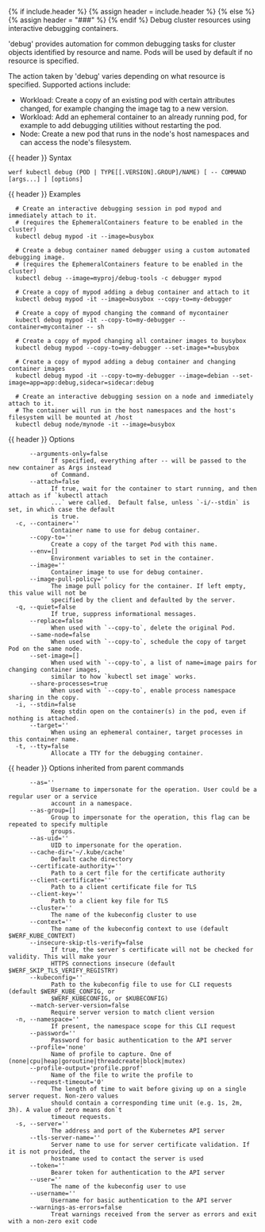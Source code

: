{% if include.header %}
{% assign header = include.header %}
{% else %}
{% assign header = "###" %}
{% endif %}
Debug cluster resources using interactive debugging containers.

 &#39;debug&#39; provides automation for common debugging tasks for cluster objects identified by resource and name. Pods will be used by default if no resource is specified.

 The action taken by &#39;debug&#39; varies depending on what resource is specified. Supported actions include:

  *  Workload: Create a copy of an existing pod with certain attributes changed, for example changing the image tag to a new version.
  *  Workload: Add an ephemeral container to an already running pod, for example to add debugging utilities without restarting the pod.
  *  Node: Create a new pod that runs in the node&#39;s host namespaces and can access the node&#39;s filesystem.

{{ header }} Syntax

```shell
werf kubectl debug (POD | TYPE[[.VERSION].GROUP]/NAME) [ -- COMMAND [args...] ] [options]
```

{{ header }} Examples

```shell
  # Create an interactive debugging session in pod mypod and immediately attach to it.
  # (requires the EphemeralContainers feature to be enabled in the cluster)
  kubectl debug mypod -it --image=busybox
  
  # Create a debug container named debugger using a custom automated debugging image.
  # (requires the EphemeralContainers feature to be enabled in the cluster)
  kubectl debug --image=myproj/debug-tools -c debugger mypod
  
  # Create a copy of mypod adding a debug container and attach to it
  kubectl debug mypod -it --image=busybox --copy-to=my-debugger
  
  # Create a copy of mypod changing the command of mycontainer
  kubectl debug mypod -it --copy-to=my-debugger --container=mycontainer -- sh
  
  # Create a copy of mypod changing all container images to busybox
  kubectl debug mypod --copy-to=my-debugger --set-image=*=busybox
  
  # Create a copy of mypod adding a debug container and changing container images
  kubectl debug mypod -it --copy-to=my-debugger --image=debian --set-image=app=app:debug,sidecar=sidecar:debug
  
  # Create an interactive debugging session on a node and immediately attach to it.
  # The container will run in the host namespaces and the host's filesystem will be mounted at /host
  kubectl debug node/mynode -it --image=busybox
```

{{ header }} Options

```shell
      --arguments-only=false
            If specified, everything after -- will be passed to the new container as Args instead   
            of Command.
      --attach=false
            If true, wait for the container to start running, and then attach as if `kubectl attach 
            ...` were called.  Default false, unless `-i/--stdin` is set, in which case the default 
            is true.
  -c, --container=''
            Container name to use for debug container.
      --copy-to=''
            Create a copy of the target Pod with this name.
      --env=[]
            Environment variables to set in the container.
      --image=''
            Container image to use for debug container.
      --image-pull-policy=''
            The image pull policy for the container. If left empty, this value will not be          
            specified by the client and defaulted by the server.
  -q, --quiet=false
            If true, suppress informational messages.
      --replace=false
            When used with `--copy-to`, delete the original Pod.
      --same-node=false
            When used with `--copy-to`, schedule the copy of target Pod on the same node.
      --set-image=[]
            When used with `--copy-to`, a list of name=image pairs for changing container images,   
            similar to how `kubectl set image` works.
      --share-processes=true
            When used with `--copy-to`, enable process namespace sharing in the copy.
  -i, --stdin=false
            Keep stdin open on the container(s) in the pod, even if nothing is attached.
      --target=''
            When using an ephemeral container, target processes in this container name.
  -t, --tty=false
            Allocate a TTY for the debugging container.
```

{{ header }} Options inherited from parent commands

```shell
      --as=''
            Username to impersonate for the operation. User could be a regular user or a service    
            account in a namespace.
      --as-group=[]
            Group to impersonate for the operation, this flag can be repeated to specify multiple   
            groups.
      --as-uid=''
            UID to impersonate for the operation.
      --cache-dir='~/.kube/cache'
            Default cache directory
      --certificate-authority=''
            Path to a cert file for the certificate authority
      --client-certificate=''
            Path to a client certificate file for TLS
      --client-key=''
            Path to a client key file for TLS
      --cluster=''
            The name of the kubeconfig cluster to use
      --context=''
            The name of the kubeconfig context to use (default $WERF_KUBE_CONTEXT)
      --insecure-skip-tls-verify=false
            If true, the server`s certificate will not be checked for validity. This will make your 
            HTTPS connections insecure (default $WERF_SKIP_TLS_VERIFY_REGISTRY)
      --kubeconfig=''
            Path to the kubeconfig file to use for CLI requests (default $WERF_KUBE_CONFIG, or      
            $WERF_KUBECONFIG, or $KUBECONFIG)
      --match-server-version=false
            Require server version to match client version
  -n, --namespace=''
            If present, the namespace scope for this CLI request
      --password=''
            Password for basic authentication to the API server
      --profile='none'
            Name of profile to capture. One of (none|cpu|heap|goroutine|threadcreate|block|mutex)
      --profile-output='profile.pprof'
            Name of the file to write the profile to
      --request-timeout='0'
            The length of time to wait before giving up on a single server request. Non-zero values 
            should contain a corresponding time unit (e.g. 1s, 2m, 3h). A value of zero means don`t 
            timeout requests.
  -s, --server=''
            The address and port of the Kubernetes API server
      --tls-server-name=''
            Server name to use for server certificate validation. If it is not provided, the        
            hostname used to contact the server is used
      --token=''
            Bearer token for authentication to the API server
      --user=''
            The name of the kubeconfig user to use
      --username=''
            Username for basic authentication to the API server
      --warnings-as-errors=false
            Treat warnings received from the server as errors and exit with a non-zero exit code
```

